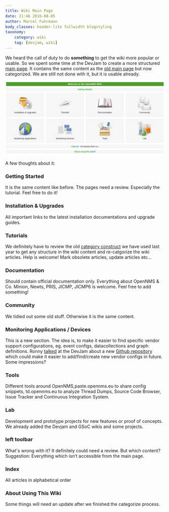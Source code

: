 ```yaml
---
title: Wiki Main Page
date: 21:46 2016-08-05
author: Marcel Fuhrmann
body_classes: header-lite fullwidth blogstyling
taxonomy:
    category: wiki
    tag: [devjam, wiki]
---
```

We heard the call of duty to do **something** to get the wiki more popular or usable. So we spent some time at the DevJam to create a more structured [main page](http://wiki.opennms.org/). It contains the same content as the [old main page](http://wiki.opennms.org/wiki/Old_Main_Page) but now categorized. We are still not done with it, but it is usable already.

![Wiki Main Page](wikimainpage.png)

A few thoughts about it:
### Getting Started
It is the same content like before. The pages need a review. Especially the tutorial.
Feel free to do it!
### Installation & Upgrades
All important links to the latest installation documentations and upgrade guides. 
### Tutorials
We definitely have to review the old [category construct](http://wiki.opennms.org/wiki/Category:OpenNMS) we have used last year to get any structure in the wiki content and re-catgorize the wiki articles.
Help is welcome! Mark obsolete articles, update articles etc...
### Documentation
Should contain official documentation only. Everything about OpenNMS & Co. Minion, Newts, PRIS, JICMP, JICMP6 is welcome.
Feel free to add something!
### Community
We tidied out some old stuff. Otherwise it is the same content.
### Monitoring Applications / Devices
This is a new section. The idea is, to make it easier to find specific vendor support configurations, eg. event configs, datacollections and graph definitions.
Ronny [talked](https://www.youtube.com/watch?v=xRRVNNid5qY&index=5&list=PLsXgBGH3nG7hv4CdYVpxISdM8vZqsdxht) at the DevJam about a new [Github repository](https://github.com/opennms-config-modules/) which could make it easier to add/find/create new vendor configs in future. Some impressions?
### Tools
Different tools around OpenNMS,paste.opennms.eu to share config snippets, td.opennms.eu to analyze Thread Dumps, Source Code Browser, Issue Tracker and Continuous Integration System. 
### Lab
Development and prototype projects for new features or proof of concepts. We already added the Devjam and GSoC wikis and some projects.
### left toolbar
What's wrong with it? It definitely could need a review. But which content?
Suggestion: Everything which isn’t accessible from the main page.
### Index
All articles in alphabetical order
### About Using This Wiki
Some things will need an update after we finished the categorize process.

